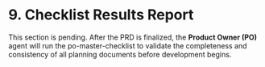 # **9. Checklist Results Report**

This section is pending. After the PRD is finalized, the **Product Owner (PO)** agent will run the po-master-checklist to validate the completeness and consistency of all planning documents before development begins.

